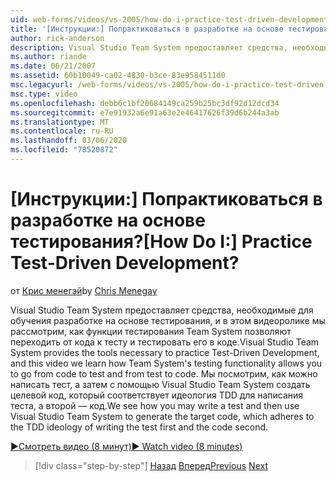 ```yaml
---
uid: web-forms/videos/vs-2005/how-do-i-practice-test-driven-development
title: '[Инструкции:] Попрактиковаться в разработке на основе тестирования? | Документы Майкрософт'
author: rick-anderson
description: Visual Studio Team System предоставляет средства, необходимые для обучения разработке на основе тестирования, и в этом видеоролике мы будем изучать, как функции тестирования в Team System...
ms.author: riande
ms.date: 06/21/2007
ms.assetid: 60b10049-ca02-4830-b3ce-83e9584511d0
msc.legacyurl: /web-forms/videos/vs-2005/how-do-i-practice-test-driven-development
msc.type: video
ms.openlocfilehash: debb6c1bf20684149ca259b25bc3df92d12dcd34
ms.sourcegitcommit: e7e91932a6e91a63e2e46417626f39d6b244a3ab
ms.translationtype: MT
ms.contentlocale: ru-RU
ms.lasthandoff: 03/06/2020
ms.locfileid: "78520872"
---
```

# <a name="how-do-i-practice-test-driven-development"></a><span data-ttu-id="e2ca8-104">[Инструкции:] Попрактиковаться в разработке на основе тестирования?</span><span class="sxs-lookup"><span data-stu-id="e2ca8-104">[How Do I:] Practice Test-Driven Development?</span></span>

<span data-ttu-id="e2ca8-105">от [Крис менегэй](https://twitter.com/CMenegay)</span><span class="sxs-lookup"><span data-stu-id="e2ca8-105">by [Chris Menegay](https://twitter.com/CMenegay)</span></span>

<span data-ttu-id="e2ca8-106">Visual Studio Team System предоставляет средства, необходимые для обучения разработке на основе тестирования, и в этом видеоролике мы рассмотрим, как функции тестирования Team System позволяют переходить от кода к тесту и тестировать его в коде.</span><span class="sxs-lookup"><span data-stu-id="e2ca8-106">Visual Studio Team System provides the tools necessary to practice Test-Driven Development, and this video we learn how Team System's testing functionality allows you to go from code to test and from test to code.</span></span> <span data-ttu-id="e2ca8-107">Мы посмотрим, как можно написать тест, а затем с помощью Visual Studio Team System создать целевой код, который соответствует идеология TDD для написания теста, а второй — код.</span><span class="sxs-lookup"><span data-stu-id="e2ca8-107">We see how you may write a test and then use Visual Studio Team System to generate the target code, which adheres to the TDD ideology of writing the test first and the code second.</span></span>

[<span data-ttu-id="e2ca8-108">&#9654;Смотреть видео (8 минут)</span><span class="sxs-lookup"><span data-stu-id="e2ca8-108">&#9654; Watch video (8 minutes)</span></span>](https://channel9.msdn.com/Blogs/ASP-NET-Site-Videos/how-do-i-practice-test-driven-development)

> [!div class="step-by-step"]
> <span data-ttu-id="e2ca8-109">[Назад](how-do-i-write-code-more-quickly-with-unit-tests.md)
> [Вперед](how-do-i-load-test-a-web-application.md)</span><span class="sxs-lookup"><span data-stu-id="e2ca8-109">[Previous](how-do-i-write-code-more-quickly-with-unit-tests.md)
[Next](how-do-i-load-test-a-web-application.md)</span></span>
